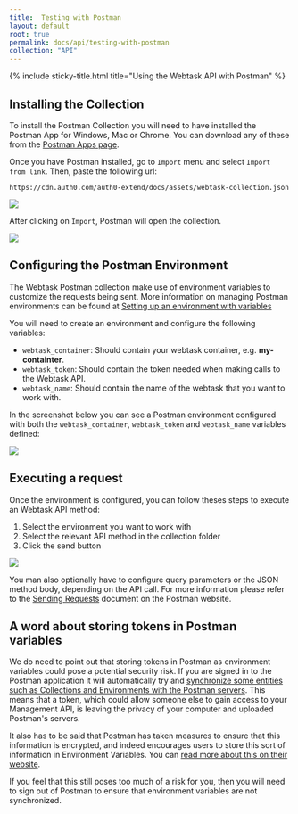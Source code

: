 ```yaml
---
title:  Testing with Postman
layout: default
root: true
permalink: docs/api/testing-with-postman
collection: "API"
--- 
```

{% include sticky-title.html title="Using the Webtask API with Postman" %}

## Installing the Collection

To install the Postman Collection you will need to have installed the Postman App for Windows, Mac or Chrome. You can download any of these from the [Postman Apps page](https://www.getpostman.com/apps).

Once you have Postman installed, go to `Import` menu and select `Import from link`. Then, paste the following url:

```
https://cdn.auth0.com/auth0-extend/docs/assets/webtask-collection.json
```

![](https://cdn.auth0.com/auth0-extend/docs/assets/img/postman-import.png)

After clicking on `Import`, Postman will open the collection.

![](https://cdn.auth0.com/auth0-extend/docs/assets/img/postman-collection.png)

## Configuring the Postman Environment

The Webtask Postman collection make use of environment variables to customize the requests being sent. More information on managing Postman environments can be found at [Setting up an environment with variables](https://www.getpostman.com/docs/environments)

You will need to create an environment and configure the following variables:

* `webtask_container`: Should contain your webtask container, e.g. **my-containter**.
* `webtask_token`: Should contain the token needed when making calls to the Webtask API.
* `webtask_name`: Should contain the name of the webtask that you want to work with.

In the screenshot below you can see a Postman environment configured with both the `webtask_container`, `webtask_token` and `webtask_name` variables defined:

![](https://cdn.auth0.com/auth0-extend/docs/assets/img/postman-environment.png)

## Executing a request

Once the environment is configured, you can follow theses steps to execute an Webtask API method:

1. Select the environment you want to work with
2. Select the relevant API method in the collection folder
3. Click the send button

![](https://cdn.auth0.com/auth0-extend/docs/assets/img/postman-sample.png)

You man also optionally have to configure query parameters or the JSON method body, depending on the API call. For more information please refer to the [Sending Requests](https://www.getpostman.com/docs/requests) document on the Postman website.

## A word about storing tokens in Postman variables

We do need to point out that storing tokens in Postman as environment variables could pose a potential security risk.  If you are signed in to the Postman application it will automatically try and [synchronize some entities such as Collections and Environments with the Postman servers](https://www.getpostman.com/docs/sync_overview). This means that a token, which could allow someone else to gain access to your Management API, is leaving the privacy of your computer and uploaded Postman's servers.

It also has to be said that Postman has taken measures to ensure that this information is encrypted, and indeed encourages users to store this sort of information in Environment Variables. You can [read more about this on their website](https://www.getpostman.com/docs/security).

If you feel that this still poses too much of a risk for you, then you will need to sign out of Postman to ensure that environment variables are not synchronized.